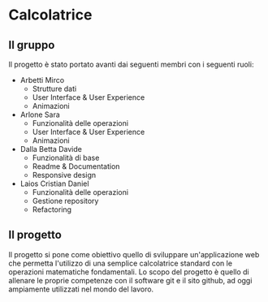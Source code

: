 # Calcolatrice

## Il gruppo

Il progetto è stato portato avanti dai seguenti membri con i seguenti ruoli:

- Arbetti Mirco
  - Strutture dati
  - User Interface & User Experience
  - Animazioni
- Arlone Sara
  - Funzionalità delle operazioni
  - User Interface & User Experience
  - Animazioni
- Dalla Betta Davide
  - Funzionalità di base
  - Readme & Documentation
  - Responsive design
- Laios Cristian Daniel
  - Funzionalità delle operazioni
  - Gestione repository
  - Refactoring

## Il progetto

Il progetto si pone come obiettivo quello di sviluppare un'applicazione web che permetta l'utilizzo di una semplice calcolatrice standard con le operazioni matematiche fondamentali.
Lo scopo del progetto è quello di allenare le proprie competenze con il software git e il sito github, ad oggi ampiamente utilizzati nel mondo del lavoro.
